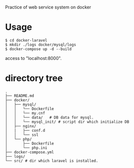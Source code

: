 Practice of web service system on docker

# Usage
```
$ cd docker-laravel
$ mkdir ./logs docker/mysql/logs
$ docker-compose up -d --build
```
access to "localhost:8000".

# directory tree
```
.
├── README.md
├── docker/
│   ├── mysql/
│   │   └── Dockerfile
│   │   └── my.cnf
│   │   └── data/	# DB data for mysql.
│   │   └── mysql_init/ # script dir which initialize DB
│   ├── nginx/
│   |   ├── conf.d
│   │   └── ssl
│   └── php/
│       ├── Dockerfile
│       └── php.ini
├── docker-compose.yml
├── logs/
└── src/ # dir which laravel is installed.
```
